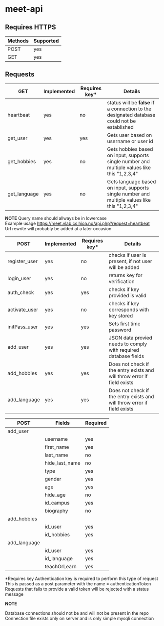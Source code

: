 # meet-api

## Requires HTTPS

| Methods | Supported |
| --- | --- |
| POST | yes |
| GET | yes |

## Requests
| GET | Implemented | Requires key* | Details |
| --- | --- | --- | --- |
| heartbeat | yes | no | status will be **false** if a connection to the designated database could not be established |
| get_user | yes | yes | Gets user based on username or user id |
| get_hobbies | yes | no | Gets hobbies based on input, supports single number and multiple values like this "1,2,3,4" |
| get_language | yes | no | Gets language based on input, supports single number and multiple values like this "1,2,3,4" |

**NOTE** Query name should allways be in lowercase <br />
Example usage https://meet.vlab.cs.hioa.no/api.php?request=heartbeat <br />
Url rewrite will probably be added at a later occasion

| POST | Implemented | Requires key* | Details |
| --- | --- | --- | --- |
| register_user | yes | no | checks if user is present, if not user will be added |
| login_user | yes | no | returns key for verification |
| auth_check | yes | yes | checks if key provided is valid |
| activate_user | yes | no | checks if key corresponds with key stored |
| initPass_user | yes | yes | Sets first time password |
| add_user | yes | yes | JSON data provied needs to comply with required database fields |
| add_hobbies | yes | yes | Does not check if the entry exists and will throw error if field exists |
| add_language | yes | yes | Does not check if the entry exists and will throw error if field exists |*


| POST | Fields | Required | 
| --- | --- | --- |
| add_user |  |  |
|  | username | yes |
|  | first_name | yes |
|  | last_name | no |
|  | hide_last_name | no |
|  | type | yes |
|  | gender | yes |
|  | age | yes |
|  | hide_age | no |
|  | id_campus | yes |
|  | biography | no |
| add_hobbies | | |
|  | id_user | yes |
|  | id_hobbies | yes |
| add_language | | |
|  | id_user | yes |
|  | id_language | yes |
|  | teachOrLearn | yes |



*Requires key
Authentication key is required to perform this type of request
This is passed as a post parameter with the name = authenticationToken
Requests that fails to provide a valid token will be rejected with a status message



**NOTE**

Database connections should not be and will not be present in the repo
Connection file exists only on server and is only simple mysqli connection
